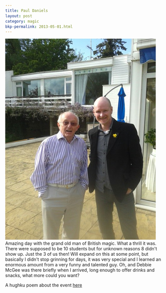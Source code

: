```yaml
---
title: Paul Daniels
layout: post
category: magic
bkp-permalink: 2013-05-01.html
---
```


![Paul Daniels](/assets/images/magic/paulDaniels.jpg)  
Amazing day with the grand old man of British magic. What a thrill it was. There were supposed to be 10 students but for unknown reasons 8 didn't show up. Just the 3 of us then! Will expand on this at some point, but basically I didn't stop grinning for days, it was very special and I learned an enormous amount from a very funny and talented guy. Oh, and Debbie McGee was there briefly when I arrived, long enough to offer drinks and snacks, what more could you want?  

A hughku poem about the event [here](/yarn/paul-daniels.html)
